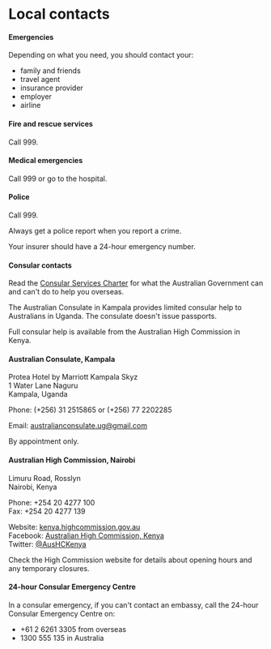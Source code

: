 # Local contacts

#### Emergencies

Depending on what you need, you should contact your:

* family and friends
* travel agent
* insurance provider
* employer
* airline

#### Fire and rescue services

Call 999.

#### Medical emergencies

Call 999 or go to the hospital.

#### Police

Call 999.

Always get a police report when you report a crime.

Your insurer should have a 24-hour emergency number.

#### Consular contacts

Read the [Consular Services Charter](/consular-services/consular-services-charter "Consular Services Charter") for what the Australian Government can and can't do to help you overseas.

The Australian Consulate in Kampala provides limited consular help to Australians in Uganda. The consulate doesn't issue passports.

Full consular help is available from the Australian High Commission in Kenya.

#### Australian Consulate, Kampala

Protea Hotel by Marriott Kampala Skyz  
1 Water Lane Naguru  
Kampala, Uganda

Phone: (+256) 31 2515865 or (+256) 77 2202285

Email: [australianconsulate.ug@gmail.com](mailto:australianconsulate.ug@gmail.com)

By appointment only.

#### Australian High Commission, Nairobi

Limuru Road, Rosslyn   
Nairobi, Kenya   
  
Phone: +254 20 4277 100   
Fax: +254 20 4277 139   
  
Website: [kenya.highcommission.gov.au](http://www.kenya.highcommission.gov.au/)  
Facebook: [Australian High Commission, Kenya](https://facebook.com/AusHCKenya)  
Twitter: [@AusHCKenya](https://twitter.com/AusHCKenya)

Check the High Commission website for details about opening hours and any temporary closures.

#### 24-hour Consular Emergency Centre

In a consular emergency, if you can't contact an embassy, call the 24-hour Consular Emergency Centre on:

* +61 2 6261 3305 from overseas
* 1300 555 135 in Australia